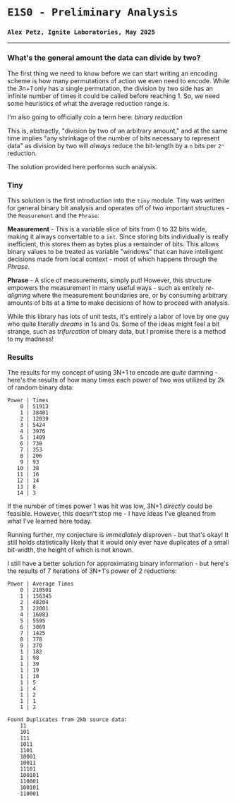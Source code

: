 # `E1S0 - Preliminary Analysis`
### `Alex Petz, Ignite Laboratories, May 2025`

---

### What's the general amount the data can divide by two?
The first thing we need to know before we can start writing an encoding scheme is how many permutations
of action we even need to encode. While the _3n+1_ only has a single permutation, the division by two
side has an infinite number of times it could be called before reaching 1.  So, we need some heuristics
of what the average reduction range is.

I'm also going to officially coin a term here: _binary reduction_

This is, abstractly, "division by two of an arbitrary amount," and at the same time implies "any shrinkage
of the number of bits necessary to represent data" as division by two will _always_ reduce the bit-length
by a `n` bits per `2ⁿ` reduction.

The solution provided here performs such analysis.

### Tiny
This solution is the first introduction into the `tiny` module.  Tiny was written for general binary
bit analysis and operates off of two important structures - the `Measurement` and the `Phrase`:

**Measurement** - This is a variable slice of bits from 0 to 32 bits wide, making it always convertable to a
`int`.  Since storing bits individually is really inefficient, this stores them as bytes plus a remainder of
bits.  This allows binary values to be treated as variable "windows" that can have intelligent decisions made
from local context - most of which happens through the _Phrase_.

**Phrase** - A slice of measurements, simply put!  However, this structure empowers the measurement in many
useful ways - such as entirely _re-aligning_ where the measurement boundaries are, or by consuming arbitrary
amounts of bits at a time to make decisions of how to proceed with analysis.

While this library has lots of unit tests, it's entirely a labor of love by one guy who quite literally 
_dreams_ in 1s and 0s.  Some of the ideas might feel a bit strange, such as _trifurcation_ of binary data, but
I promise there is a method to my madness!

### Results
The results for my concept of using 3N+1 to encode are _quite_ damning - here's the results of how many times
each power of two was utilized by 2k of random binary data:

    Power | Times
        0 | 51913 
        1 | 38401 
        2 | 12039
        3 | 5424
        4 | 3976
        5 | 1409
        6 | 738
        7 | 353
        8 | 206
        9 | 93
       10 | 38
       11 | 16
       12 | 14
       13 | 8
       14 | 3

If the number of times power 1 was hit was low, 3N+1 _directly_ could be feasible.  However, this doesn't
stop me - I have ideas I've gleaned from what I've learned here today.

Running further, my conjecture is _immediately_ disproven - but that's okay!  It still holds statistically
likely that it would only ever have duplicates of a small bit-width, the height of which is not known.

I still have a better solution for approximating binary information - but here's the results of 7
iterations of 3N+1's power of 2 reductions:

    Power | Average Times
        0 | 210501
        1 | 156345
        2 | 48204
        3 | 22001
        4 | 16083
        5 | 5595
        6 | 3069
        7 | 1425
        8 | 778
        9 | 370
        1 | 182
        1 | 98
        1 | 39
        1 | 19
        1 | 10
        1 | 5
        1 | 4
        1 | 2
        1 | 1
        1 | 2

    Found Duplicates from 2kb source data:
        11
        101
        111
        1011
        1101
        10001
        10011
        11101
        100101
        110001
        100101
        110001
